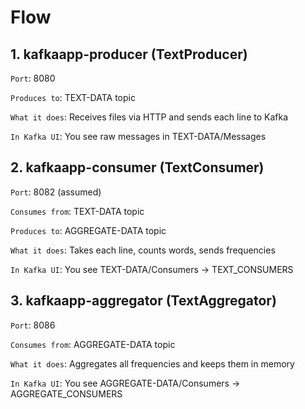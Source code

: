 
# Flow

## 1. kafkaapp-producer (TextProducer)
`Port`: 8080

`Produces to`: TEXT-DATA topic

`What it does`: Receives files via HTTP and sends each line to Kafka

`In Kafka UI`: You see raw messages in TEXT-DATA/Messages

## 2. kafkaapp-consumer (TextConsumer)
`Port`: 8082 (assumed)

`Consumes from`: TEXT-DATA topic

`Produces to`: AGGREGATE-DATA topic

`What it does`: Takes each line, counts words, sends frequencies

`In Kafka UI`: You see TEXT-DATA/Consumers → TEXT_CONSUMERS

## 3. kafkaapp-aggregator (TextAggregator)
`Port`: 8086

`Consumes from`: AGGREGATE-DATA topic

`What it does`: Aggregates all frequencies and keeps them in memory

`In Kafka UI`: You see AGGREGATE-DATA/Consumers → AGGREGATE_CONSUMERS
